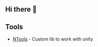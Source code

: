 ## Hi there 👋

## Tools
- [NTools](https://github.com/Nefisto/NTools) - Custom lib to work with unity
